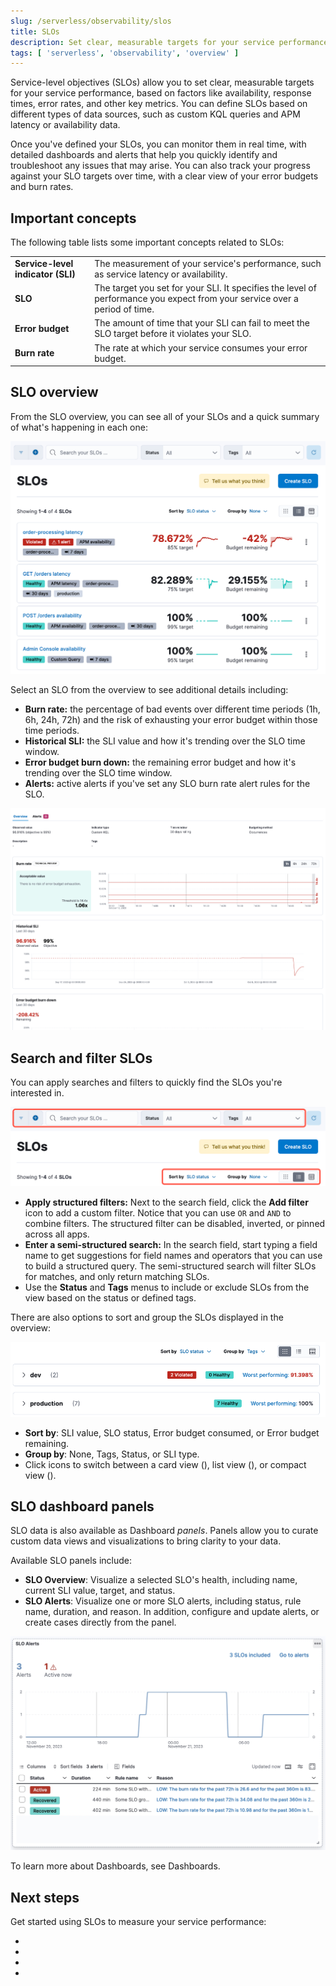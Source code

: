 ```yaml
---
slug: /serverless/observability/slos
title: SLOs
description: Set clear, measurable targets for your service performance with service-level objectives (SLOs).
tags: [ 'serverless', 'observability', 'overview' ]
---
```


<p><DocBadge template="technical preview" /></p>

Service-level objectives (SLOs) allow you to set clear, measurable targets for your service performance, based on factors like availability, response times, error rates, and other key metrics.
You can define SLOs based on different types of data sources, such as custom KQL queries and APM latency or availability data.

Once you've defined your SLOs, you can monitor them in real time, with detailed dashboards and alerts that help you quickly identify and troubleshoot any issues that may arise.
You can also track your progress against your SLO targets over time, with a clear view of your error budgets and burn rates.

<div id="slo-important-concepts"></div>

## Important concepts
The following table lists some important concepts related to SLOs:

|  |  |
|---|---|
| **Service-level indicator (SLI)** | The measurement of your service's performance, such as service latency or availability. |
| **SLO** | The target you set for your SLI. It specifies the level of performance you expect from your service over a period of time. |
| **Error budget** | The amount of time that your SLI can fail to meet the SLO target before it violates your SLO. |
| **Burn rate** | The rate at which your service consumes your error budget. |

<div id="slo-in-elastic"></div>

## SLO overview

From the SLO overview, you can see all of your SLOs and a quick summary of what's happening in each one:

![Dashboard showing list of SLOs](../images/slo-dashboard.png)

Select an SLO from the overview to see additional details including:

* **Burn rate:** the percentage of bad events over different time periods (1h, 6h, 24h, 72h) and the risk of exhausting your error budget within those time periods.
* **Historical SLI:** the SLI value and how it's trending over the SLO time window.
* **Error budget burn down:** the remaining error budget and how it's trending over the SLO time window.
* **Alerts:** active alerts if you've set any <DocLink slug="/serverless/observability/create-slo-burn-rate-alert-rule">SLO burn rate alert rules</DocLink> for the SLO.

![Detailed view of a single SLO](../images/slo-detailed-view.png)

<div id="filter-SLOs"></div>

## Search and filter SLOs

You can apply searches and filters to quickly find the SLOs you're interested in.

![Options for filtering SLOs in the overview](../images/slo-filtering-options.png)

* **Apply structured filters:** Next to the search field, click the **Add filter** <DocIcon type="plusInCircleFilled" size="m" title="Add filter icon" /> icon to add a custom filter. Notice that you can use `OR` and `AND` to combine filters. The structured filter can be disabled, inverted, or pinned across all apps.
* **Enter a semi-structured search:** In the search field, start typing a field name to get suggestions for field names and operators that you can use to build a structured query. The semi-structured search will filter SLOs for matches, and only return matching SLOs.
* Use the **Status** and **Tags** menus to include or exclude SLOs from the view based on the status or defined tags.

There are also options to sort and group the SLOs displayed in the overview:

![SLOs sorted by SLO status and grouped by tags](../images/slo-group-by.png)

* **Sort by**: SLI value, SLO status, Error budget consumed, or Error budget remaining.
* **Group by**: None, Tags, Status, or SLI type.
* Click icons to switch between a card view (<DocIcon type="apps" size="m" title="Card view icon" />), list view (<DocIcon type="list" size="m" title="List view icon" />), or compact view (<DocIcon type="tableDensityCompact" size="m" title="Compact view icon]" />).

## SLO dashboard panels

SLO data is also available as Dashboard _panels_.
Panels allow you to curate custom data views and visualizations to bring clarity to your data.

Available SLO panels include:

* **SLO Overview**: Visualize a selected SLO's health, including name, current SLI value, target, and status.
* **SLO Alerts**: Visualize one or more SLO alerts, including status, rule name, duration, and reason. In addition, configure and update alerts, or create cases directly from the panel.

![Detailed view of an SLO dashboard panel](../images/slo-dashboard-panel.png)

To learn more about Dashboards, see <DocLink slug="/serverless/observability/dashboards">Dashboards</DocLink>.

<div id="slo-overview-next-steps"></div>

## Next steps

Get started using SLOs to measure your service performance:

<!-- TODO: Find out if any special privileges are required to grant access to SLOs and document as required. Classic doclink was  <DocLink id="enObservabilitySloPrivileges">Configure SLO access</DocLink>-->

* <DocLink slug="/serverless/observability/create-an-slo"/>
* <DocLink slug="/serverless/observability/create-slo-burn-rate-alert-rule"/>
* <DocLink slug="/serverless/observability/view-alerts"/>
* <DocLink slug="/serverless/observability/triage-slo-burn-rate-breaches"/>
